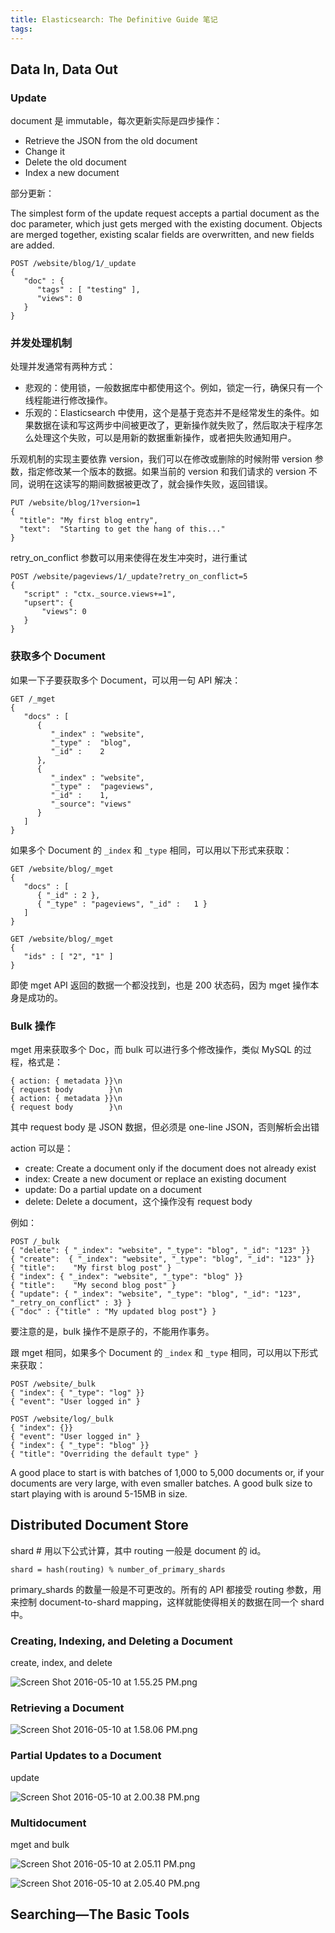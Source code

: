 ```yaml
---
title: Elasticsearch: The Definitive Guide 笔记
tags:
---
```


## Data In, Data Out

### Update

document 是 immutable，每次更新实际是四步操作：

- Retrieve the JSON from the old document
- Change it
- Delete the old document
- Index a new document

部分更新：

The simplest form of the update request accepts a partial document as the doc parameter, which just gets merged with the existing document. Objects are merged together, existing scalar fields are overwritten, and new fields are added.

```
POST /website/blog/1/_update
{
   "doc" : {
      "tags" : [ "testing" ],
      "views": 0
   }
}
```

### 并发处理机制

处理并发通常有两种方式：

- 悲观的：使用锁，一般数据库中都使用这个。例如，锁定一行，确保只有一个线程能进行修改操作。
- 乐观的：Elasticsearch 中使用，这个是基于竞态并不是经常发生的条件。如果数据在读和写这两步中间被更改了，更新操作就失败了，然后取决于程序怎么处理这个失败，可以是用新的数据重新操作，或者把失败通知用户。

乐观机制的实现主要依靠 version，我们可以在修改或删除的时候附带 version 参数，指定修改某一个版本的数据。如果当前的 version 和我们请求的 version 不同，说明在这读写的期间数据被更改了，就会操作失败，返回错误。

```
PUT /website/blog/1?version=1
{
  "title": "My first blog entry",
  "text":  "Starting to get the hang of this..."
}
```

retry_on_conflict 参数可以用来使得在发生冲突时，进行重试

```
POST /website/pageviews/1/_update?retry_on_conflict=5
{
   "script" : "ctx._source.views+=1",
   "upsert": {
       "views": 0
   }
}
```

### 获取多个 Document

如果一下子要获取多个 Document，可以用一句 API 解决：

```
GET /_mget
{
   "docs" : [
      {
         "_index" : "website",
         "_type" :  "blog",
         "_id" :    2
      },
      {
         "_index" : "website",
         "_type" :  "pageviews",
         "_id" :    1,
         "_source": "views"
      }
   ]
}
```

如果多个 Document 的 `_index` 和 `_type` 相同，可以用以下形式来获取：

```
GET /website/blog/_mget
{
   "docs" : [
      { "_id" : 2 },
      { "_type" : "pageviews", "_id" :   1 }
   ]
}
```

```
GET /website/blog/_mget
{
   "ids" : [ "2", "1" ]
}
```

即使 mget API 返回的数据一个都没找到，也是 200 状态码，因为 mget 操作本身是成功的。

### Bulk 操作

mget 用来获取多个 Doc，而 bulk 可以进行多个修改操作，类似 MySQL 的过程，格式是：

```
{ action: { metadata }}\n
{ request body        }\n
{ action: { metadata }}\n
{ request body        }\n
```

其中 request body 是 JSON 数据，但必须是 one-line JSON，否则解析会出错

action 可以是：

- create: Create a document only if the document does not already exist
- index: Create a new document or replace an existing document
- update: Do a partial update on a document
- delete: Delete a document，这个操作没有 request body

例如：

```
POST /_bulk
{ "delete": { "_index": "website", "_type": "blog", "_id": "123" }}
{ "create":  { "_index": "website", "_type": "blog", "_id": "123" }}
{ "title":    "My first blog post" }
{ "index": { "_index": "website", "_type": "blog" }}
{ "title":    "My second blog post" }
{ "update": { "_index": "website", "_type": "blog", "_id": "123", "_retry_on_conflict" : 3} }
{ "doc" : {"title" : "My updated blog post"} }
```

要注意的是，bulk 操作不是原子的，不能用作事务。

跟 mget 相同，如果多个 Document 的 `_index` 和 `_type` 相同，可以用以下形式来获取：

```
POST /website/_bulk
{ "index": { "_type": "log" }}
{ "event": "User logged in" }
```

```
POST /website/log/_bulk
{ "index": {}}
{ "event": "User logged in" }
{ "index": { "_type": "blog" }}
{ "title": "Overriding the default type" }
```

A good place to start is with batches of 1,000 to 5,000 documents or, if your documents are very large, with even smaller batches. A good bulk size to start playing with is around 5-15MB in size.

## Distributed Document Store

shard # 用以下公式计算，其中 routing 一般是 document 的 id。

```
shard = hash(routing) % number_of_primary_shards
```

primary_shards 的数量一般是不可更改的。所有的 API 都接受 routing 参数，用来控制 document-to-shard mapping，这样就能使得相关的数据在同一个 shard 中。

### Creating, Indexing, and Deleting a Document

create, index, and delete

![Screen Shot 2016-05-10 at 1.55.25 PM.png](http://cdn.yyqian.com/201605101356-FmwudfY99Z293y-IaLIaGH8MxN_2?imageView2/2/w/800/h/600)

### Retrieving a Document

![Screen Shot 2016-05-10 at 1.58.06 PM.png](http://cdn.yyqian.com/201605101358-FkGV_AvkH7QsfwtV_joO_Ezmfl7_?imageView2/2/w/800/h/600)

### Partial Updates to a Document

update

![Screen Shot 2016-05-10 at 2.00.38 PM.png](http://cdn.yyqian.com/201605101401-FhKYDhqMQyVWrfYbhghyPRjfpryY?imageView2/2/w/800/h/600)

### Multidocument

mget and bulk

![Screen Shot 2016-05-10 at 2.05.11 PM.png](http://cdn.yyqian.com/201605101405-FrS_ElQ0GJ0-hOqDxxRj5lNzmS2q?imageView2/2/w/800/h/600)

![Screen Shot 2016-05-10 at 2.05.40 PM.png](http://cdn.yyqian.com/201605101405-FgGQatAPHpdwNlsW5naP8y5L_I2U?imageView2/2/w/800/h/600)

## Searching—The Basic Tools
